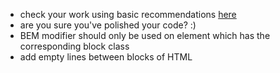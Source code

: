 - check your work using basic recommendations [here](https://github.com/mate-academy/layout_search-bar-airbnb/blob/master/checklist.md)
- are you sure you've polished your code? :)
- BEM modifier should only be used on element which has the corresponding block class
- add empty lines between blocks of HTML
